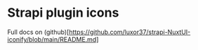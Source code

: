 # Strapi plugin icons

Full docs on (github)[https://github.com/luxor37/strapi-NuxtUI-iconify/blob/main/README.md]
